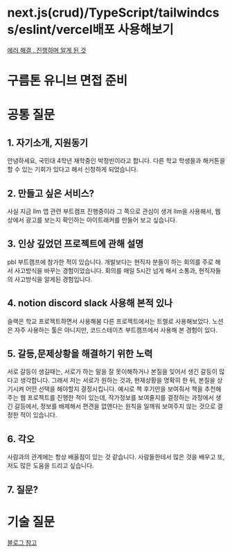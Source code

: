 # next.js(crud)/TypeScript/tailwindcss/eslint/vercel배포 사용해보기

[에러 해결 , 진행하며 알게 된 것](https://velog.io/@obb8923/next.js-%EB%B0%B0%EC%9A%B4%EA%B2%83%EB%93%A4)


# 구름톤 유니브 면접 준비
# 공통 질문
## 1. 자기소개, 지원동기
안녕하세요, 국민대 4학년 재학중인 박정빈이라고 합니다.
다른 학교 학생들과 해커톤을 할 수 있는 기회가 있다고 해서 신청하게 되었습니다.

## 2. 만들고 싶은 서비스?
사실 지금 llm 앱 관련 부트캠프 진행중이라
그 쪽으로 관심이 생겨 llm을 사용해서, 웹상에서 광고를 보는지 확인하는 아이트래커를 만들어 보고 싶습니다.

## 3. 인상 깊었던 프로젝트에 관해 설명
pbl 부트캠프에 참가한 적이 있습니다.
개발보다는 현직자 분들이 하는 회의를 주로 해서 사고방식을 바꾸는 경험이었습니다.
회의를 매일 5시간 넘게 해서 소통과, 현직자들의 사고방식을 알게된 경험입니다.

## 4. notion discord slack 사용해 본적 있나
슬랙은 학교 프로젝트하면서 사용해봄
다른 프로젝트에서는 트렐로 사용해보았다.
노션은 자주 사용하는 툴은 아니지만, 
코드스테이츠 부트캠프에서 사용해 본 경험이 있다. 

## 5. 갈등,문제상황을 해결하기 위한 노력
서로 갈등이 생길때는,
서로가 하는 말을 잘 못이해하거나 본질을 잊어서 생긴 갈등이 많다고 생각합니다.
그래서 저는 서로가 원하는 것과, 현재상황을 명확히 한 뒤, 본질을 상기시켜 어떤 선택을 해야할지 결정시킵니다. 
예시로 책 후기만을 보여줘서 책을 추천해주는 웹 프로젝트를 진행한 적이 있는데, 
작가정보를 보여줄지를 결정하는 과정에서 생긴 갈등에서,
정보를 배제해서 편견을 없앤다는 원칙을 일깨워 보여주지 않는 것으로 결정한 적이 있습니다.

## 6. 각오
사람과의 관계에는 항상 배울점이 있는 것 같습니다.
사람들한테서 많은 것을 배우고 또, 저도 많은 도움을 드리고 싶습니다.
## 7. 질문?

# 기술 질문

[블로그  참고](https://realmojo.tistory.com/300)
